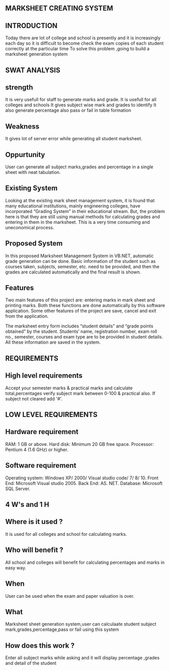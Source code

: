 ## MARKSHEET CREATING SYSTEM

## INTRODUCTION
   Today there are lot of college  and school is presently and it is increasingly each day 
   so it is difficult to become check the exam copies of each student correctly at the particular time
  To solve this problem ,going to build a marksheet generation system
        
## SWAT ANALYSIS

## strength
 It is very usefull for staff to generate marks and grade.
 It is usefull for all colleges and schools
It gives subject wise mark and grades to identify
It also generate percentage also pass or fail in table formation
         
 ## Weakness
  It gives lot of server error while generating all student marksheet.
         
 ## Oppurtunity
 
 User can generate all subject marks,grades and percentage in a single sheet with neat tabulation.
         
 ## Existing System

   Looking at the existing mark sheet management system, it is found that many educational institutions, mainly engineering colleges, have incorporated “Grading System” in their educational stream. But, the problem here is that they are still using manual methods for calculating grades and entering in them in the marksheet. This is a very time consuming and uneconomical process.
   
## Proposed System

 In this proposed Marksheet Management System in VB.NET, automatic grade generation can be done. Basic information of the student such as courses taken, subjects, semester, etc. need to be provided, and then the grades are calculated automatically and the final result is shown.
    
 ## Features
 
   Two main features of this project are: entering marks in mark sheet and printing marks. Both these functions are done automatically by this software application. Some other features of the project are save, cancel and exit from the application.

   The marksheet entry form includes “student details” and “grade points obtained” by the student. Students’ name, registration number, exam roll no., semester, courses and exam type are to be provided in student details. All these information are saved in the system.

## REQUIREMENTS

## High level requirements
 Accept your semester marks & practical marks and calculate total,percentages
 verify subject mark between 0-100 & practical also.
  If subject not cleared add '#'.
        
## LOW LEVEL REQUIREMENTS

## Hardware requirement
  RAM: 1 GB or above.
  Hard disk: Minimum 20 GB free space.
  Processor: Pentium 4 (1.6 GHz) or higher.
  
## Software requirement
 Operating system: Windows XP/ 2000/ Visual studio code/ 7/ 8/ 10.
 Front End: Microsoft Visual studio 2005.
 Back End: AS. NET.
 Database: Microsoft SQL Server.


 ## 4 W's and 1 H

## Where is it used ?
 It is used for all colleges and school for calculating marks.
 
## Who will benefit ?
All school and colleges will benefit for calculating percentages and marks in easy way.

## When
User can be used when the exam and paper valuation is over.

## What
Marksheet sheet generation system,user can calculaate student subject mark,grades,percentage,pass or fail using this system

## How does this work ?
Enter all subject marks while asking and it will display percentage ,grades and detail of the student
